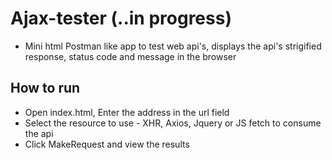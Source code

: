 # Ajax-tester (..in progress)
* Mini html Postman like app to test web api's, displays the api's strigified response, status code and message in the browser

## How to run
* Open index.html, Enter the address in the url field
* Select the resource to use - XHR, Axios, Jquery or JS fetch to consume the api
* Click MakeRequest and view the results